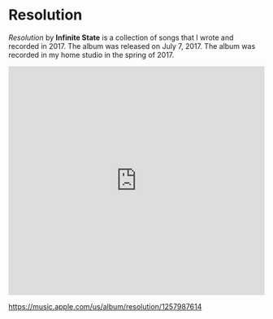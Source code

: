 # Resolution

*Resolution* by **Infinite State** is a collection of songs that I wrote and recorded in 2017. The album was released on July 7, 2017. The album was recorded in my home studio in the spring of 2017.

<iframe allow="autoplay *; encrypted-media *;" frameborder="0" height="450" style="width:100%;max-width:660px;overflow:hidden;background:transparent;" sandbox="allow-forms allow-popups allow-same-origin allow-scripts allow-storage-access-by-user-activation allow-top-navigation-by-user-activation" src="https://embed.music.apple.com/us/album/resolution/1257987614"></iframe>

https://music.apple.com/us/album/resolution/1257987614
